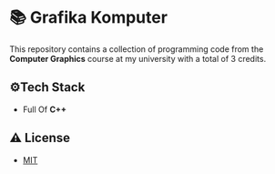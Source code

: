 # 📚 Grafika Komputer

This repository contains a collection of programming code from the **Computer Graphics** course at my university with a total of 3 credits.


## ⚙️Tech Stack

- Full Of **C++**


## ⚠️ License

- [MIT](https://choosealicense.com/licenses/mit/)
